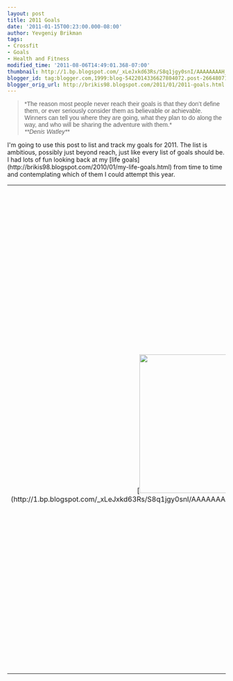 ```yaml
---
layout: post
title: 2011 Goals
date: '2011-01-15T00:23:00.000-08:00'
author: Yevgeniy Brikman
tags:
- Crossfit
- Goals
- Health and Fitness
modified_time: '2011-08-06T14:49:01.368-07:00'
thumbnail: http://1.bp.blogspot.com/_xLeJxkd63Rs/S8q1jgy0snI/AAAAAAAAH_M/A46bqwYazIc/s72-c/IMG_7320.JPG
blogger_id: tag:blogger.com,1999:blog-5422014336627804072.post-2664807166141389479
blogger_orig_url: http://brikis98.blogspot.com/2011/01/2011-goals.html
---
```


<blockquote><div class="Apple-style-span"><span class="Apple-style-span" 
style="font-family: 'Trebuchet MS', sans-serif;">*The reason most people never 
reach their goals is that they don’t define them, or ever seriously consider 
them as believable or achievable. Winners can tell you where they are going, 
what they plan to do along the way, and who will be sharing the adventure with 
them.*<div class="Apple-style-span"><em>**<span class="Apple-style-span" 
style="font-family: 'Trebuchet MS', sans-serif;">Denis 
Watley**</em></blockquote>I'm going to use this post to list and track my 
goals for 2011. The list is ambitious, possibly just beyond reach, just like 
every list of goals should be. I had lots of fun looking back at my [life 
goals](http://brikis98.blogspot.com/2010/01/my-life-goals.html) from time to 
time and contemplating which of them I could attempt this year. 

<table align="center" cellpadding="0" cellspacing="0" 
class="tr-caption-container" style="margin-left: auto; margin-right: auto; 
text-align: center;"><td style="text-align: center;">[<img border="0" 
height="320" 
src="http://1.bp.blogspot.com/_xLeJxkd63Rs/S8q1jgy0snI/AAAAAAAAH_M/A46bqwYazIc/s320/IMG_7320.JPG" 
width="240" 
/>](http://1.bp.blogspot.com/_xLeJxkd63Rs/S8q1jgy0snI/AAAAAAAAH_M/A46bqwYazIc/s1600/IMG_7320.JPG)<td 
class="tr-caption" style="text-align: center;">A journey of a thousand 
miles...**General goals** 
1. Launch at least one "product" (most likely a website) of my own, outside of 
work. 
1. Write at least one short story. 
1. Learn at least two new programming languages/technologies. Likely 
candidates: Scala, Python, HTML5. 
1. Visit at least 5 new places. Likely candidates: Thailand, Lake Tahoe, 
Yosemite, Ano Nuevo, Sequoia National Park 
1. Get better at remembering birthdays and getting gifts. 
1. Pick up a new sport. 
<div><b> 
</b> 
## Fitness goals<div><b> 
</b><div><u>Strength/Power</u> 
1. Squat: 455lbs (current: 405lbs) 
1. Deadlift: 500lbs (current: 
[495lbs](http://www.youtube.com/watch?v=Rj9W-Z9SUGQ)) 
1. OH Press: 225lbs (current: 205lbs) 
1. Crossfit Total: 1180lbs (current: 1055lbs) 
1. OH Squat: 255lbs (current: 245lbs) 
1. Snatch: 225lbs (current: 203lbs) 
1. Clean: 315lbs (current: 288lbs) 
1. Jerk: 275lbs (current: 258lbs) 

<u>Gymnastics</u> 

1. Consecutive ring muscle-ups: 10 (current: 4) 
1. Consecutive full ROM HSPU: 10 (current: 2) 
1. Consecutive pistols (per leg): 15 (current: 10) 
1. L-sit: 1:00 (current: 0:20) 

<u>Speed/Endurance</u> 

1. Run 40 yards: 4.5 seconds (current: ?) 
1. Run 100m: 12.0 seconds (current: ?) 
1. Run 400m: 1:00 (current: 1:10, track) 
1. Run 800m: 2:30 (current: 2:50, track) 
1. Row 500m: 1:25 (current: 1:29) 
1. Run 1600m: 5:45 (current: 5:53, treadmill) 
1. Run 5000m: 21:00 (current: 22:38, track) 
1. Run 10000m: 50:00 (current: 51:43, track) 
1. Row 2000m: 7:00 (current: 7:17) 

<u>CF WoD</u> 

1. Fran: 2:30 (current: 3:20) 
1. Cindy: 30 rounds (current: 28) 
1. Mary: 14 rounds (current: 10) 
1. Angie: 14:00 (current: 16:08) 
1. Filthy Fifty: 20:00 (current: 23:20) 
1. Helen: 8:00 (current: 9:01) 
1. Murph: 30:00 (current: 32:29) 
1. Eva: 42:00 (current: 49:32) 
1. Grace: 2:00 (current: 2:47) 
1. Isabelle: 6:00 (current: ?) 
1. Fight Gone Bad: 400 (current: 364) 
1. King Kong: complete it (current: ?) 

<table align="center" cellpadding="0" cellspacing="0" 
class="tr-caption-container" style="margin-left: auto; margin-right: auto; 
text-align: center;"><td style="text-align: center;">[<img border="0" 
height="240" 
src="http://3.bp.blogspot.com/_xLeJxkd63Rs/TQ639CjfGyI/AAAAAAAAJQU/WyUbrPKxPmc/s320/IMG_1117.JPG" 
width="320" 
/>](http://3.bp.blogspot.com/_xLeJxkd63Rs/TQ639CjfGyI/AAAAAAAAJQU/WyUbrPKxPmc/s1600/IMG_1117.JPG)<td 
class="tr-caption" style="text-align: center;">It's going to be a very busy 
year. I can't wait. 
<blockquote><div class="Apple-style-span"><span class="Apple-style-span" 
style="font-family: 'Trebuchet MS', sans-serif;">*The world makes way for the 
man who knows where he is going.*<div class="Apple-style-span"><em>**<span 
class="Apple-style-span" style="font-family: 'Trebuchet MS', 
sans-serif;">Ralph Waldo Emereson**</em></blockquote> 